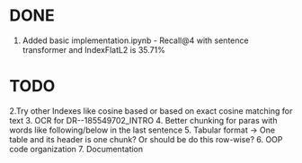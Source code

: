# DONE
1. Added basic implementation.ipynb - Recall@4 with sentence transformer and IndexFlatL2 is 35.71%

# TODO
2.Try other Indexes like cosine based or based on exact cosine matching for text
3. OCR for DR--185549702_INTRO
4. Better chunking for paras with words like following/below in the last sentence
5. Tabular format -> One table and its header is one chunk? Or should be do this row-wise?
6. OOP code organization
7. Documentation 
